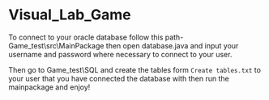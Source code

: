 # Visual_Lab_Game

To connect to your oracle database follow this path- Game_test\src\MainPackage then open database.java and input your username and password where necessary to connect to your user.

Then go to Game_test\SQL and create the tables form `Create tables.txt` to your user that you have connected the database with then run the mainpackage and enjoy!
